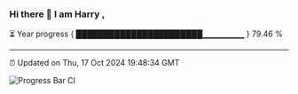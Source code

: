 ### Hi there 👋 I am Harry , 

⏳ Year progress { ███████████████████████▁▁▁▁▁▁▁ } 79.46 %

---

⏰ Updated on Thu, 17 Oct 2024 19:48:34 GMT

![Progress Bar CI](https://github.com/duykhang68/duykhang68/workflows/Progress%20Bar%20CI/badge.svg)
